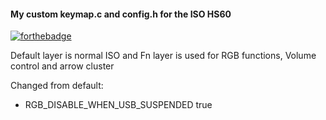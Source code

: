 #### My custom keymap.c and config.h for the ISO HS60

[![forthebadge](https://forthebadge.com/images/badges/gluten-free.svg)](https://forthebadge.com)

Default layer is normal ISO and Fn layer is used for RGB functions, Volume control and arrow cluster

Changed from default:

* RGB_DISABLE_WHEN_USB_SUSPENDED true
